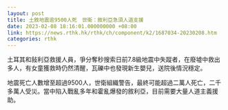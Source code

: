 ```yaml
---
layout: post
title: 土敘地震逾9500人死　世衛：敘利亞急須人道支援
date: 2023-02-08 18:16:01.000000000 +08:00
link: https://news.rthk.hk/rthk/ch/component/k2/1687034-20230208.htm
categories: rthk
---
```


土耳其和敍利亞救援人員，爭分奪秒搜索日前7.8級地震中失蹤者，在廢墟中救出多人，有女童獲救時仍然清醒，瓦礫中也發現新生嬰兒，送院後情況穩定。

地震死亡人數增至超過9500人，世衛組織警告，最終可能超過二萬人死亡，二千多萬人受災。當中陷入戰亂多年和霍亂爆發的敘利亞，目前需要大量人道主義援助。
